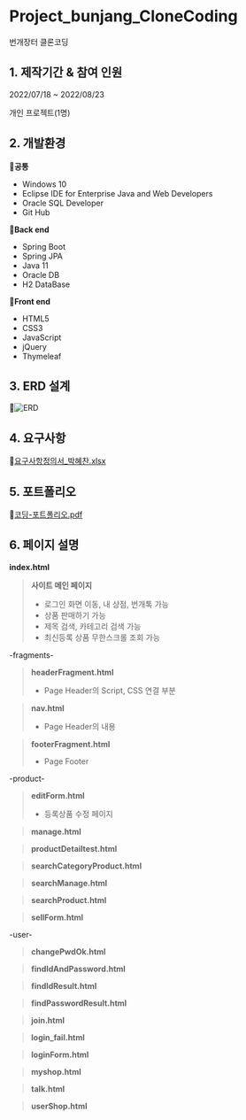 # Project_bunjang_CloneCoding

번개장터 클론코딩

## 1. 제작기간 & 참여 인원

2022/07/18 ~ 2022/08/23

개인 프로젝트(1명)

## 2. 개발환경

🔅**공통**

- Windows 10
- Eclipse IDE for Enterprise Java and Web Developers
- Oracle SQL Developer
- Git Hub

🔅**Back end**

- Spring Boot
- Spring JPA
- Java 11
- Oracle DB
- H2 DataBase

🔅**Front end**

- HTML5
- CSS3
- JavaScript
- jQuery
- Thymeleaf

## 3. ERD 설계<br/>
🔗![ERD](https://user-images.githubusercontent.com/105237699/189926185-8956fb96-a945-4ab5-baa2-d70013930241.JPG)<br/>

## 4. 요구사항<br/>
🔗[요구사항정의서_박혜찬.xlsx](https://github.com/epales/Project_CloneCode/files/9604377/_.xlsx)
<br/>
## 5. 포트폴리오<br/>
🔗[코딩-포트폴리오.pdf](https://github.com/epales/Project_CloneCode/files/9605242/-._.-._.pdf)
<br/>

## 6. 페이지 설명<br/>
**index.html**<br/>
> **사이트 메인 페이지**<br/>
> - 로그인 화면 이동, 내 상점, 번개톡 가능<br/>
> - 상품 판매하기 가능<br/>
> - 제목 검색, 카테고리 검색 가능<br/>
> - 최신등록 상품 무한스크롤 조회 가능<br/>

-fragments-
> **headerFragment.html**<br/>
> - Page Header의 Script, CSS 연결 부분<br/>

> **nav.html**<br/>
> - Page Header의 내용<br/>

> **footerFragment.html**<br/>
> - Page Footer<br/>

-product-
>**editForm.html**<br/>
> - 등록상품 수정 페이지<br/>

>**manage.html**<br/>

>**productDetailtest.html**<br/>

>**searchCategoryProduct.html**<br/>

>**searchManage.html**<br/>

>**searchProduct.html**<br/>

>**sellForm.html**<br/>

-user-
>**changePwdOk.html**<br/>

>**findIdAndPassword.html**<br/>

>**findIdResult.html**<br/>

>**findPasswordResult.html**<br/>

>**join.html**<br/>

>**login_fail.html**<br/>

>**loginForm.html**<br/>

>**myshop.html**<br/>

>**talk.html**<br/>

>**userShop.html**<br/>
